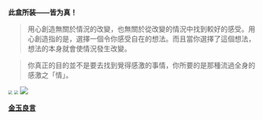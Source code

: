 **此盒所装——皆为真！**

> 用心創造無關於情況的改變，也無關於從改變的情況中找到較好的感受。用心創造指的是，選擇一個令你感受自在的想法。而且當你選擇了這個想法，想法的本身就會使情況發生改變。

> 你真正的目的並不是要去找到覺得感激的事情，你所要的是那種流過全身的感激之「情」。

<img src="_bilder/IMG_73BC10B98988-1.jpeg" style="zoom: 50%;" />

<img src="_bilder/1585923276366,heidelberg-106__v-16x9@2dXL_-77ed5d09bafd4e3cf6a5a0264e5e16ea35f14925.jpg" style="zoom:50%;" />

<img src="_bilder/60787263599724402484_thumb.png" />

[**金玉良言**](生活/魔法盒/note.md)